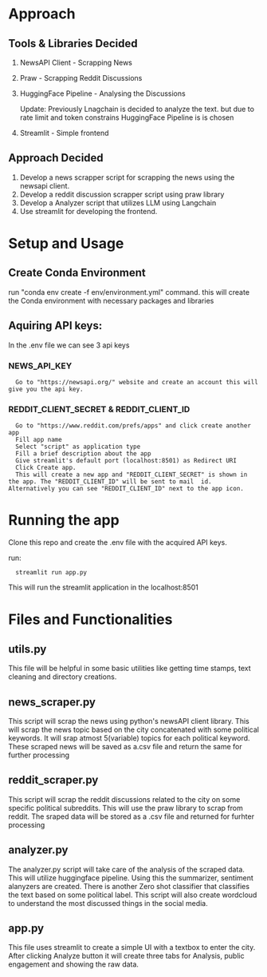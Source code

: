 # Approach

## Tools & Libraries Decided

1) NewsAPI Client - Scrapping News
2) Praw - Scrapping Reddit Discussions
3) HuggingFace Pipeline - Analysing the Discussions
   
     Update: Previously Lnagchain is decided to analyze the text. but due to rate limit and token constrains HuggingFace Pipeline is is chosen
5) Streamlit - Simple frontend

## Approach Decided

1) Develop a news scrapper script for scrapping the news using the newsapi client.
2) Develop a reddit discussion scrapper script using praw library
3) Develop a Analyzer script that utilizes LLM using Langchain
4) Use streamlit for developing the frontend.

# Setup and Usage

## Create Conda Environment

   run "conda env create -f env/environment.yml" command. this will create the Conda environment with necessary packages and libraries

## Aquiring API keys:

   In the .env file we can see 3 api keys

   ### NEWS_API_KEY

      Go to "https://newsapi.org/" website and create an account this will give you the api key.

   ### REDDIT_CLIENT_SECRET & REDDIT_CLIENT_ID

      Go to "https://www.reddit.com/prefs/apps" and click create another app
      Fill app name
      Select "script" as application type
      Fill a brief description about the app
      Give streamlit's default port (localhost:8501) as Redirect URI
      Click Create app.
      This will create a new app and "REDDIT_CLIENT_SECRET" is shown in the app. The "REDDIT_CLIENT_ID" will be sent to mail  id. Alternatively you can see "REDDIT_CLIENT_ID" next to the app icon.

# Running the app

   Clone this repo and create the .env file with the acquired API keys. 

   run:
   
      streamlit run app.py

   This will run the streamlit application in the localhost:8501
# Files and Functionalities

## utils.py

  This file will be helpful in some basic utilities like getting time stamps, text cleaning and directory creations.

## news_scraper.py

  This script will scrap the news using python's newsAPI client library. This will scrap the news topic based on the city concatenated with some political keywords. It will srap atmost 5(variable) topics for each political keyword. These scraped news will be saved as a.csv file and return the same for further processing

## reddit_scraper.py

  This script will scrap the reddit discussions related to the city on some specific political subreddits. This will use the praw library to scrap from reddit. The sraped data will be stored as a .csv file and returned for furhter processing

## analyzer.py

  The analyzer.py script will take care of the analysis of the scraped data. This will utilize huggingface pipeline. Using this the summarizer, sentiment alanyzers are created. There is another Zero shot classifier that classifies the text based on some political label. This script will also create wordcloud to understand the most discussed things in the social media.

## app.py

  This file uses streamlit to create a simple UI with a textbox to enter the city. After clicking Analyze button it will create three tabs for Analysis, public engagement and showing the raw data.
